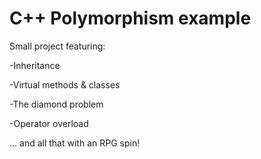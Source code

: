 # C++ Polymorphism example
Small project featuring:


-Inheritance

-Virtual methods & classes

-The diamond problem

-Operator overload

... and all that with an RPG spin!
